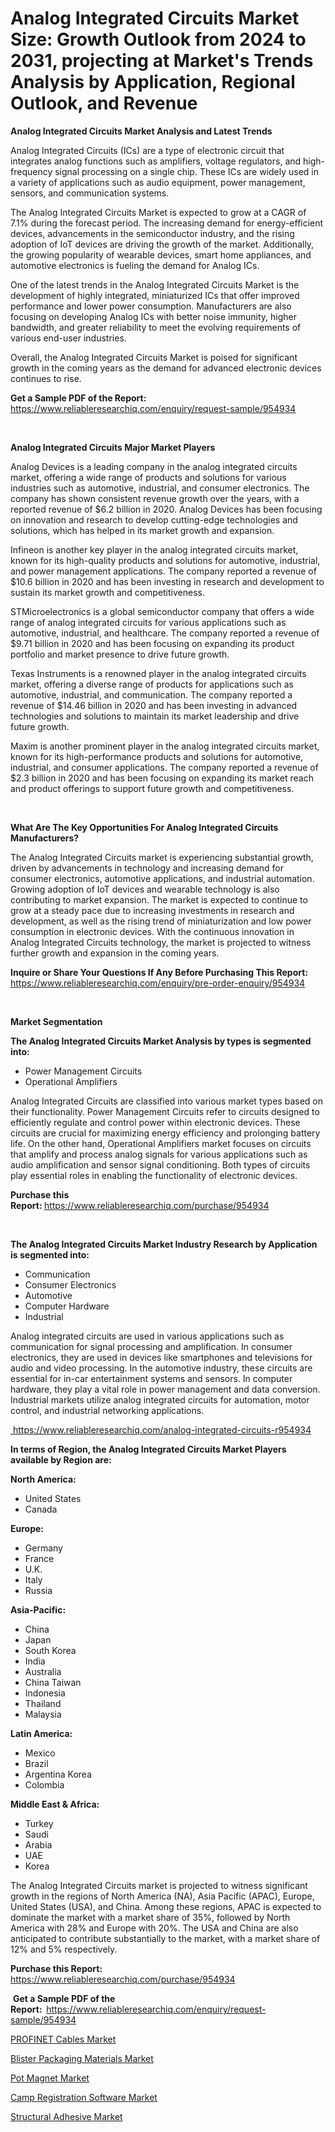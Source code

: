 <p><h1>Analog Integrated Circuits Market Size: Growth Outlook from 2024 to 2031, projecting at Market's Trends Analysis by Application, Regional Outlook, and Revenue</h1></p><p><strong>Analog Integrated Circuits Market Analysis and Latest Trends</strong></p>
<p><p>Analog Integrated Circuits (ICs) are a type of electronic circuit that integrates analog functions such as amplifiers, voltage regulators, and high-frequency signal processing on a single chip. These ICs are widely used in a variety of applications such as audio equipment, power management, sensors, and communication systems.</p><p>The Analog Integrated Circuits Market is expected to grow at a CAGR of 7.1% during the forecast period. The increasing demand for energy-efficient devices, advancements in the semiconductor industry, and the rising adoption of IoT devices are driving the growth of the market. Additionally, the growing popularity of wearable devices, smart home appliances, and automotive electronics is fueling the demand for Analog ICs.</p><p>One of the latest trends in the Analog Integrated Circuits Market is the development of highly integrated, miniaturized ICs that offer improved performance and lower power consumption. Manufacturers are also focusing on developing Analog ICs with better noise immunity, higher bandwidth, and greater reliability to meet the evolving requirements of various end-user industries.</p><p>Overall, the Analog Integrated Circuits Market is poised for significant growth in the coming years as the demand for advanced electronic devices continues to rise.</p></p>
<p><strong>Get a Sample PDF of the Report:&nbsp;</strong> <a href="https://www.reliableresearchiq.com/enquiry/request-sample/954934">https://www.reliableresearchiq.com/enquiry/request-sample/954934</a></p>
<p>&nbsp;</p>
<p><strong>Analog Integrated Circuits Major Market Players</strong></p>
<p><p>Analog Devices is a leading company in the analog integrated circuits market, offering a wide range of products and solutions for various industries such as automotive, industrial, and consumer electronics. The company has shown consistent revenue growth over the years, with a reported revenue of $6.2 billion in 2020. Analog Devices has been focusing on innovation and research to develop cutting-edge technologies and solutions, which has helped in its market growth and expansion.</p><p>Infineon is another key player in the analog integrated circuits market, known for its high-quality products and solutions for automotive, industrial, and power management applications. The company reported a revenue of $10.6 billion in 2020 and has been investing in research and development to sustain its market growth and competitiveness.</p><p>STMicroelectronics is a global semiconductor company that offers a wide range of analog integrated circuits for various applications such as automotive, industrial, and healthcare. The company reported a revenue of $9.71 billion in 2020 and has been focusing on expanding its product portfolio and market presence to drive future growth.</p><p>Texas Instruments is a renowned player in the analog integrated circuits market, offering a diverse range of products for applications such as automotive, industrial, and communication. The company reported a revenue of $14.46 billion in 2020 and has been investing in advanced technologies and solutions to maintain its market leadership and drive future growth.</p><p>Maxim is another prominent player in the analog integrated circuits market, known for its high-performance products and solutions for automotive, industrial, and consumer applications. The company reported a revenue of $2.3 billion in 2020 and has been focusing on expanding its market reach and product offerings to support future growth and competitiveness.</p></p>
<p>&nbsp;</p>
<p><strong>What Are The Key Opportunities For Analog Integrated Circuits Manufacturers?</strong></p>
<p><p>The Analog Integrated Circuits market is experiencing substantial growth, driven by advancements in technology and increasing demand for consumer electronics, automotive applications, and industrial automation. Growing adoption of IoT devices and wearable technology is also contributing to market expansion. The market is expected to continue to grow at a steady pace due to increasing investments in research and development, as well as the rising trend of miniaturization and low power consumption in electronic devices. With the continuous innovation in Analog Integrated Circuits technology, the market is projected to witness further growth and expansion in the coming years.</p></p>
<p><strong>Inquire or Share Your Questions If Any Before Purchasing This Report:</strong> <a href="https://www.reliableresearchiq.com/enquiry/pre-order-enquiry/954934">https://www.reliableresearchiq.com/enquiry/pre-order-enquiry/954934</a></p>
<p>&nbsp;</p>
<p><strong>Market Segmentation</strong></p>
<p><strong>The Analog Integrated Circuits Market Analysis by types is segmented into:</strong></p>
<p><ul><li>Power Management Circuits</li><li>Operational Amplifiers</li></ul></p>
<p><p>Analog Integrated Circuits are classified into various market types based on their functionality. Power Management Circuits refer to circuits designed to efficiently regulate and control power within electronic devices. These circuits are crucial for maximizing energy efficiency and prolonging battery life. On the other hand, Operational Amplifiers market focuses on circuits that amplify and process analog signals for various applications such as audio amplification and sensor signal conditioning. Both types of circuits play essential roles in enabling the functionality of electronic devices.</p></p>
<p><strong>Purchase this Report:&nbsp;</strong><a href="https://www.reliableresearchiq.com/purchase/954934">https://www.reliableresearchiq.com/purchase/954934</a></p>
<p>&nbsp;</p>
<p><strong>The Analog Integrated Circuits Market Industry Research by Application is segmented into:</strong></p>
<p><ul><li>Communication</li><li>Consumer Electronics</li><li>Automotive</li><li>Computer Hardware</li><li>Industrial</li></ul></p>
<p><p>Analog integrated circuits are used in various applications such as communication for signal processing and amplification. In consumer electronics, they are used in devices like smartphones and televisions for audio and video processing. In the automotive industry, these circuits are essential for in-car entertainment systems and sensors. In computer hardware, they play a vital role in power management and data conversion. Industrial markets utilize analog integrated circuits for automation, motor control, and industrial networking applications.</p></p>
<p><a href="https://www.reliableresearchiq.com/analog-integrated-circuits-r954934">&nbsp;https://www.reliableresearchiq.com/analog-integrated-circuits-r954934</a></p>
<p><strong>In terms of Region, the Analog Integrated Circuits Market Players available by Region are:</strong></p>
<p>
    <p> <strong> North America: </strong>
        <ul>
            <li>United States</li>
            <li>Canada</li>
        </ul>
        </p> 
    <p> <strong> Europe: </strong>
        <ul>
            <li>Germany</li>
            <li>France</li>
            <li>U.K.</li>
            <li>Italy</li>
            <li>Russia</li>
        </ul>
        </p> 
    <p> <strong> Asia-Pacific: </strong>
        <ul>
            <li>China</li>
            <li>Japan</li>
            <li>South Korea</li>
            <li>India</li>
            <li>Australia</li>
            <li>China Taiwan</li>
            <li>Indonesia</li>
            <li>Thailand</li>
            <li>Malaysia</li>
        </ul>
        </p> 
    <p> <strong> Latin America: </strong>
        <ul>
            <li>Mexico</li>
            <li>Brazil</li>
            <li>Argentina Korea</li>
            <li>Colombia</li>
        </ul>
        </p> 
    <p> <strong> Middle East & Africa: </strong>
        <ul>
            <li>Turkey</li>
            <li>Saudi</li>
            <li>Arabia</li>
            <li>UAE</li>
            <li>Korea</li>
        </ul>
    </p>
    </p>
<p><p>The Analog Integrated Circuits market is projected to witness significant growth in the regions of North America (NA), Asia Pacific (APAC), Europe, United States (USA), and China. Among these regions, APAC is expected to dominate the market with a market share of 35%, followed by North America with 28% and Europe with 20%. The USA and China are also anticipated to contribute substantially to the market, with a market share of 12% and 5% respectively.</p></p>
<p><strong>Purchase this Report: </strong><a href="https://www.reliableresearchiq.com/purchase/954934">https://www.reliableresearchiq.com/purchase/954934</a></p>
<p>&nbsp;<strong>Get a Sample PDF of the Report:&nbsp;&nbsp;</strong><a href="https://www.reliableresearchiq.com/enquiry/request-sample/954934">https://www.reliableresearchiq.com/enquiry/request-sample/954934</a></p>
<p><strong></strong></p>
<p><p><a href="https://github.com/nigngrjl95/Market-Research-Report-List-1/blob/main/profinet-cables-market.md">PROFINET Cables Market</a></p><p><a href="https://www.linkedin.com/pulse/blister-packaging-materials-market-analysis-report-global-insights-p2wjf?trackingId=emBeSoB7RfWUmz8Df4H9Hw%3D%3D">Blister Packaging Materials Market</a></p><p><a href="https://www.linkedin.com/pulse/pot-magnet-market-share-new-trends-analysis-its-type-application-bj0of?trackingId=wcyO5eUPTcOqYea0Sj%2B8HQ%3D%3D">Pot Magnet Market</a></p><p><a href="https://github.com/ayamgoreng5458/Market-Research-Report-List-1/blob/main/camp-registration-software-market.md">Camp Registration Software Market</a></p><p><a href="https://www.linkedin.com/pulse/navigating-global-structural-adhesive-market-landscape-trends-zrwef?trackingId=0gbJOQrKRoq0iQZCCjtEYw%3D%3D">Structural Adhesive Market</a></p></p>
